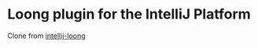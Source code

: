 # Loong plugin for the IntelliJ Platform

Clone from [intellij-loong](https://github.com/intellij-loong/intellij-loong)
